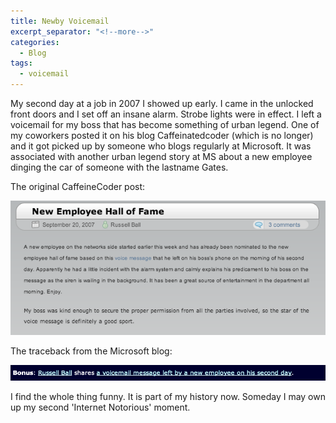 ```yaml
---
title: Newby Voicemail
excerpt_separator: "<!--more-->"
categories:
  - Blog
tags:
  - voicemail
---
```


My second day at a job in 2007 I showed up early.  I came in the unlocked front doors and I set off an insane alarm.  <!--more--> Strobe lights were in effect.  I left a voicemail for my boss that has become something of urban legend.  One of my coworkers posted it on his blog Caffeinatedcoder (which is no longer) and it got picked up by someone who blogs regularly at Microsoft.  It was associated with another urban legend story at MS about a new employee dinging the car of someone with the lastname Gates.

The original CaffeineCoder post:

![the post](/assets/images/ione/i1first.png)

The traceback from the Microsoft blog:

![backtrace](/assets/images/ione/ione-back2.png)

I find the whole thing funny.  It is part of my history now.  Someday I may own up my second 'Internet Notorious' moment.
